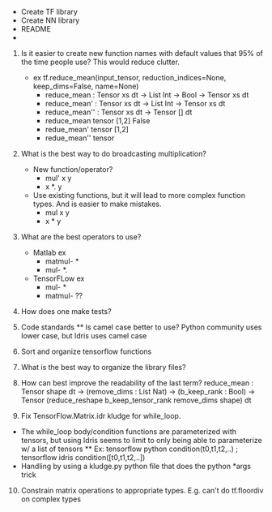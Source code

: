 * Create TF library
* Create NN library
* README
* 

1. Is it easier to create new function names with default values that 95% of the time people use? This would reduce clutter.
    * ex tf.reduce_mean(input_tensor, reduction_indices=None, keep_dims=False, name=None)
        * reduce_mean   : Tensor xs dt -> List Int -> Bool -> Tensor xs dt
        * reduce_mean'  : Tensor xs dt -> List Int -> Tensor xs dt
        * reduce_mean'' : Tensor xs dt -> Tensor [] dt
        * reduce_mean  tensor [1,2] False
        * redue_mean'  tensor [1,2]  
        * redue_mean'' tensor

2. What is the best way to do broadcasting multiplication?
    * New function/operator?
        * mul' x y
        * x *. y
    * Use existing functions, but it will lead to more complex function types. And is easier to make mistakes.
        * mul x y
        * x * y

3. What are the best operators to use?
    * Matlab ex
        * matmul- * 
        * mul- *.
    * TensorFLow ex
        * mul- *
        * matmul- ??

4. How does one make tests?

5. Code standards
** Is camel case better to use? Python community uses lower case, but Idris uses camel case

6. Sort and organize tensorflow functions

7. What is the best way to organize the library files?

8. How can best improve the readability of the last term?
reduce_mean : Tensor shape dt
           -> (remove_dims : List Nat)
           -> (b_keep_rank : Bool)
           -> Tensor (reduce_reshape b_keep_tensor_rank remove_dims shape) dt

9. Fix TensorFlow.Matrix.idr kludge for while_loop.
* The while_loop body/condition functions are parameterized with tensors, but using Idris seems to limit to only being able to parameterize w/ a list of tensors
** Ex: tensorflow python condition(t0,t1,t2,..) ; tensorflow idris condition([t0,t1,t2,..])
* Handling by using a kludge.py python file that does the python *args trick    

10. Constrain matrix operations to appropriate types. E.g. can't do tf.floordiv on complex types